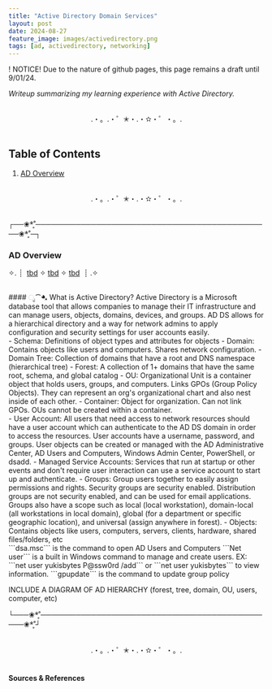 ```yaml
---
title: "Active Directory Domain Services"
layout: post
date: 2024-08-27
feature_image: images/activedirectory.png
tags: [ad, activedirectory, networking]
---
```


! NOTICE! Due to the nature of github pages, this page remains a draft until 9/01/24. 

*Writeup summarizing my learning experience with Active Directory.*

<!--more-->

<br>
<div align="center">.・。.・゜✭・.・✫・゜・。. </div>
<br>

## Table of Contents

1. [AD Overview](#ad-overview)

<br>
<div align="center">.・。.・゜✭・.・✫・゜・。. </div>
<br>

┌──❀*̥˚───────────────────────────────────────────────❀*̥˚─┐
### AD Overview
✧. ┊ ⁭ [tbd](#ೃ⁀-tbd) ✧ [tbd](#ೃ⁀-tbd) ✧ [tbd](#ೃ⁀-tbd) ⁭ ⁭┊ .✧

<br>
####  ೃ⁀➷ What is Active Directory?
Active Directory is a Microsoft database tool that allows companies to manage their IT infrastructure and can manage users, objects, domains, devices, and groups. AD DS allows for a hierarchical directory and a way for network admins to apply configuration and security settings for user accounts easily. 

<br>
- Schema: Definitions of object types and attributes for objects
- Domain: Contains objects like users and computers. Shares network configuration. 
- Domain Tree: Collection of domains that have a root and DNS namespace (hierarchical tree)
- Forest: A collection of 1+ domains that have the same root, schema, and global catalog
- OU: Organizational Unit is a container object that holds users, groups, and computers. Links GPOs (Group Policy Objects). They can represent an org's organizational chart and also nest inside of each other. 
- Container: Object for organization. Can not link GPOs. OUs cannot be created within a container.

<br>
- User Account: All users that need access to network resources should have a user account which can authenticate to the AD DS domain in order to access the resources. User accounts have a username, password, and groups. User objects can be created or managed with the AD Administrative Center, AD Users and Computers, Windows Admin Center, PowerShell, or dsadd.
- Managed Service Accounts: Services that run at startup or other events and don't require user interaction can use a service account to start up and authenticate. 
- Groups: Group users together to easily assign permissions and rights. Security groups are security enabled. Distribution groups are not security enabled, and can be used for email applications. Groups also have a scope such as local (local workstation), domain-local (all workstations in local domain), global (for a department or specific geographic location), and universal (assign anywhere in forest). 
- Objects: Contains objects like users, computers, servers, clients, hardware, shared files/folders, etc

<br>
 ```dsa.msc``` is the command to open AD Users and Computers
```Net user``` is a built in Windows command to manage and create users. EX: ```net user yukisbytes P@ssw0rd /add``` or ```net user yukisbytes``` to view information.
```gpupdate``` is the command to update group policy


INCLUDE A DIAGRAM OF AD HIERARCHY (forest, tree, domain, OU, users, computer, etc)


└───❀*̥˚───────────────────────────────────────────────❀*̥˚┘


<br>
<div align="center">.・。.・゜✭・.・✫・゜・。. </div>
<br>



#### Sources & References
